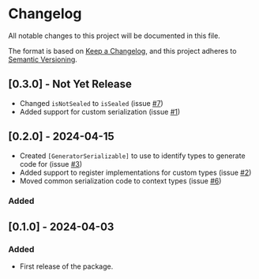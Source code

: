 # Changelog

All notable changes to this project will be documented in this file.

The format is based on [Keep a Changelog](https://keepachangelog.com/en/1.1.0/),
and this project adheres to [Semantic Versioning](https://semver.org/spec/v2.0.0.html).

## [0.3.0] - Not Yet Release
* Changed `isNotSealed` to `isSealed` (issue [#7](https://github.com/JasonBock/CslaGeneratorSerialization/issues/7))
* Added support for custom serialization (issue [#1](https://github.com/JasonBock/CslaGeneratorSerialization/issues/1))

## [0.2.0] - 2024-04-15
* Created `[GeneratorSerializable]` to use to identify types to generate code for (issue [#3](https://github.com/JasonBock/CslaGeneratorSerialization/issues/3))
* Added support to register implementations for custom types (issue [#2](https://github.com/JasonBock/CslaGeneratorSerialization/issues/2))
* Moved common serialization code to context types (issue [#6](https://github.com/JasonBock/CslaGeneratorSerialization/issues/6))

### Added

## [0.1.0] - 2024-04-03

### Added
* First release of the package.